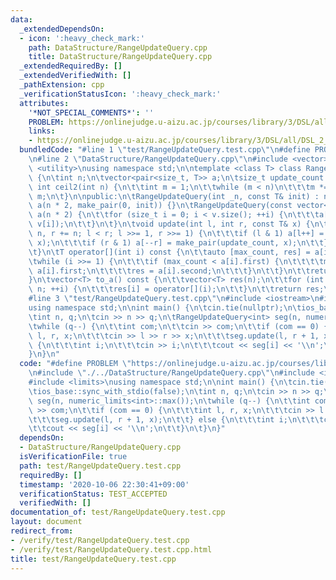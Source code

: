 ```yaml
---
data:
  _extendedDependsOn:
  - icon: ':heavy_check_mark:'
    path: DataStructure/RangeUpdateQuery.cpp
    title: DataStructure/RangeUpdateQuery.cpp
  _extendedRequiredBy: []
  _extendedVerifiedWith: []
  _pathExtension: cpp
  _verificationStatusIcon: ':heavy_check_mark:'
  attributes:
    '*NOT_SPECIAL_COMMENTS*': ''
    PROBLEM: https://onlinejudge.u-aizu.ac.jp/courses/library/3/DSL/all/DSL_2_D
    links:
    - https://onlinejudge.u-aizu.ac.jp/courses/library/3/DSL/all/DSL_2_D
  bundledCode: "#line 1 \"test/RangeUpdateQuery.test.cpp\"\n#define PROBLEM \"https://onlinejudge.u-aizu.ac.jp/courses/library/3/DSL/all/DSL_2_D\"\
    \n#line 2 \"DataStructure/RangeUpdateQuery.cpp\"\n#include <vector>\n#include\
    \ <utility>\nusing namespace std;\n\ntemplate <class T> class RangeUpdateQuery\
    \ {\n\tint n;\n\tvector<pair<size_t, T>> a;\n\tsize_t update_count = 1;\n\tstatic\
    \ int ceil2(int n) {\n\t\tint m = 1;\n\t\twhile (m < n)\n\t\t\tm *= 2;\n\t\treturn\
    \ m;\n\t}\n\npublic:\n\tRangeUpdateQuery(int _n, const T& init) : n(ceil2(_n)),\
    \ a(n * 2, make_pair(0, init)) {}\n\tRangeUpdateQuery(const vector<T>& v) : n(ceil2(v.size())),\
    \ a(n * 2) {\n\t\tfor (size_t i = 0; i < v.size(); ++i) {\n\t\t\ta[i + n] = make_pair(0,\
    \ v[i]);\n\t\t}\n\t}\n\tvoid update(int l, int r, const T& x) {\n\t\tfor (l +=\
    \ n, r += n; l < r; l >>= 1, r >>= 1) {\n\t\t\tif (l & 1) a[l++] = make_pair(update_count,\
    \ x);\n\t\t\tif (r & 1) a[--r] = make_pair(update_count, x);\n\t\t}\n\t\tupdate_count++;\n\
    \t}\n\tT operator[](int i) const {\n\t\tauto [max_count, res] = a[i += n];\n\t\
    \twhile (i >>= 1) {\n\t\t\tif (max_count < a[i].first) {\n\t\t\t\tmax_count =\
    \ a[i].first;\n\t\t\t\tres = a[i].second;\n\t\t\t}\n\t\t}\n\t\treturn res;\n\t\
    }\n\tvector<T> to_a() const {\n\t\tvector<T> res(n);\n\t\tfor (int i = 0; i <\
    \ n; ++i) {\n\t\t\tres[i] = operator[](i);\n\t\t}\n\t\treturn res;\n\t}\n};\n\
    #line 3 \"test/RangeUpdateQuery.test.cpp\"\n#include <iostream>\n#include <limits>\n\
    using namespace std;\n\nint main() {\n\tcin.tie(nullptr);\n\tios_base::sync_with_stdio(false);\n\
    \tint n, q;\n\tcin >> n >> q;\n\tRangeUpdateQuery<int> seg(n, numeric_limits<int>::max());\n\
    \twhile (q--) {\n\t\tint com;\n\t\tcin >> com;\n\t\tif (com == 0) {\n\t\t\tint\
    \ l, r, x;\n\t\t\tcin >> l >> r >> x;\n\t\t\tseg.update(l, r + 1, x);\n\t\t} else\
    \ {\n\t\t\tint i;\n\t\t\tcin >> i;\n\t\t\tcout << seg[i] << '\\n';\n\t\t}\n\t\
    }\n}\n"
  code: "#define PROBLEM \"https://onlinejudge.u-aizu.ac.jp/courses/library/3/DSL/all/DSL_2_D\"\
    \n#include \"./../DataStructure/RangeUpdateQuery.cpp\"\n#include <iostream>\n\
    #include <limits>\nusing namespace std;\n\nint main() {\n\tcin.tie(nullptr);\n\
    \tios_base::sync_with_stdio(false);\n\tint n, q;\n\tcin >> n >> q;\n\tRangeUpdateQuery<int>\
    \ seg(n, numeric_limits<int>::max());\n\twhile (q--) {\n\t\tint com;\n\t\tcin\
    \ >> com;\n\t\tif (com == 0) {\n\t\t\tint l, r, x;\n\t\t\tcin >> l >> r >> x;\n\
    \t\t\tseg.update(l, r + 1, x);\n\t\t} else {\n\t\t\tint i;\n\t\t\tcin >> i;\n\t\
    \t\tcout << seg[i] << '\\n';\n\t\t}\n\t}\n}"
  dependsOn:
  - DataStructure/RangeUpdateQuery.cpp
  isVerificationFile: true
  path: test/RangeUpdateQuery.test.cpp
  requiredBy: []
  timestamp: '2020-10-06 22:30:41+09:00'
  verificationStatus: TEST_ACCEPTED
  verifiedWith: []
documentation_of: test/RangeUpdateQuery.test.cpp
layout: document
redirect_from:
- /verify/test/RangeUpdateQuery.test.cpp
- /verify/test/RangeUpdateQuery.test.cpp.html
title: test/RangeUpdateQuery.test.cpp
---
```

